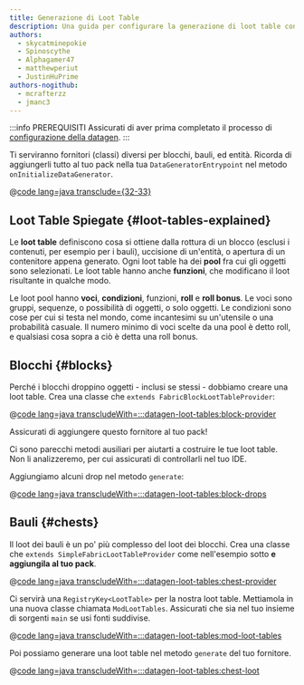 ```yaml
---
title: Generazione di Loot Table
description: Una guida per configurare la generazione di loot table con datagen.
authors:
  - skycatminepokie
  - Spinoscythe
  - Alphagamer47
  - matthewperiut
  - JustinHuPrime
authors-nogithub:
  - mcrafterzz
  - jmanc3
---
```


:::info PREREQUISITI
Assicurati di aver prima completato il processo di [configurazione della datagen](./setup).
:::

Ti serviranno fornitori (classi) diversi per blocchi, bauli, ed entità. Ricorda di aggiungerli tutto al tuo pack nella tua `DataGeneratorEntrypoint` nel metodo `onInitializeDataGenerator`.

@[code lang=java transclude={32-33}](@/reference/latest/src/client/java/com/example/docs/datagen/FabricDocsReferenceDataGenerator.java)

## Loot Table Spiegate {#loot-tables-explained}

Le **loot table** definiscono cosa si ottiene dalla rottura di un blocco (esclusi i contenuti, per esempio per i bauli), uccisione di un'entità, o apertura di un contenitore appena generato. Ogni loot table ha dei **pool** fra cui gli oggetti sono selezionati. Le loot table hanno anche **funzioni**, che modificano il loot risultante in qualche modo.

Le loot pool hanno **voci**, **condizioni**, funzioni, **roll** e **roll bonus**. Le voci sono gruppi, sequenze, o possibilità di oggetti, o solo oggetti. Le condizioni sono cose per cui si testa nel mondo, come incantesimi su un'utensile o una probabilità casuale. Il numero minimo di voci scelte da una pool è detto roll, e qualsiasi cosa sopra a ciò è detta una roll bonus.

## Blocchi {#blocks}

Perché i blocchi droppino oggetti - inclusi se stessi - dobbiamo creare una loot table. Crea una classe che `extends FabricBlockLootTableProvider`:

@[code lang=java transcludeWith=:::datagen-loot-tables:block-provider](@/reference/latest/src/client/java/com/example/docs/datagen/FabricDocsReferenceBlockLootTableProvider.java)

Assicurati di aggiungere questo fornitore al tuo pack!

Ci sono parecchi metodi ausiliari per aiutarti a costruire le tue loot table. Non li analizzeremo, per cui assicurati di controllarli nel tuo IDE.

Aggiungiamo alcuni drop nel metodo `generate`:

@[code lang=java transcludeWith=:::datagen-loot-tables:block-drops](@/reference/latest/src/client/java/com/example/docs/datagen/FabricDocsReferenceBlockLootTableProvider.java)

## Bauli {#chests}

Il loot dei bauli è un po' più complesso del loot dei blocchi. Crea una classe che `extends SimpleFabricLootTableProvider` come nell'esempio sotto **e aggiungila al tuo pack**.

@[code lang=java transcludeWith=:::datagen-loot-tables:chest-provider](@/reference/latest/src/client/java/com/example/docs/datagen/FabricDocsReferenceChestLootTableProvider.java)

Ci servirà una `RegistryKey<LootTable>` per la nostra loot table. Mettiamola in una nuova classe chiamata `ModLootTables`. Assicurati che sia nel tuo insieme di sorgenti `main` se usi fonti suddivise.

@[code lang=java transcludeWith=:::datagen-loot-tables:mod-loot-tables](@/reference/latest/src/main/java/com/example/docs/ModLootTables.java)

Poi possiamo generare una loot table nel metodo `generate` del tuo fornitore.

@[code lang=java transcludeWith=:::datagen-loot-tables:chest-loot](@/reference/latest/src/client/java/com/example/docs/datagen/FabricDocsReferenceChestLootTableProvider.java)
